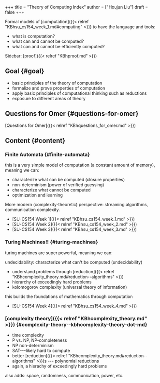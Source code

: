 +++
title = "Theory of Computing Index"
author = ["Houjun Liu"]
draft = false
+++

Formal models of [computation]({{< relref "KBhsu_cs154_week_1.md#computing" >}}) to have the language and tools:

-   what is computation?
-   what can and cannot be computed?
-   what can and cannot be efficiently computed?

Sidebar: [proof]({{< relref "KBhproof.md" >}})


## Goal {#goal}

-   basic principles of the theory of computation
-   formalize and prove properties of computation
-   apply basic principles of computational thinking such as reductions
-   exposure to different areas of theory


## Questions for Omer {#questions-for-omer}

[Questions for Omer]({{< relref "KBhquestions_for_omer.md" >}})


## Content {#content}


### Finite Automata {#finite-automata}

this is a very simple model of computation (a constant amount of memory), meaning we can:

-   characterize what can be computed (closure properties)
-   non-determinism (power of verified guessing)
-   characterize what cannot be computed
-   optimization and learning

More modern (complexity-theoretic) perspective: streaming algorithms, communication complexity.

-   [SU-CS154 Week 1]({{< relref "KBhsu_cs154_week_1.md" >}})
-   [SU-CS154 Week 2]({{< relref "KBhsu_cs154_week_2.md" >}})
-   [SU-CS154 Week 3]({{< relref "KBhsu_cs154_week_3.md" >}})


### Turing Machines!! {#turing-machines}

turing machines are super powerful, meaning we can:

undecidability: characterize what can't be computed (undecidability)

-   understand problems through [reduction]({{< relref "KBhcomplexity_theory.md#reduction--algorithms" >}})
-   hierarchy of exceedingly hard problems
-   kolomogorov complexity (universal theory of information)

this builds the foundations of mathematics through computation

-   [SU-CS154 Week 4]({{< relref "KBhsu_cs154_week_4.md" >}})


### [complexity theory]({{< relref "KBhcomplexity_theory.md" >}}) {#complexity-theory--kbhcomplexity-theory-dot-md}

-   time complexity
-   P vs. NP, NP-completeness
-   NP non-determinism
-   SAT---likely hard to compute
-   better [reduction]({{< relref "KBhcomplexity_theory.md#reduction--algorithms" >}})s --- polynomial reductions
-   again, a hierachy of exceedingly hard problems

also adds: space, randomness, communication, power, etc.
